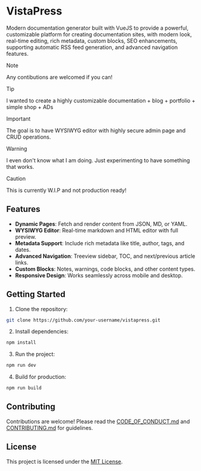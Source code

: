 # VistaPress
Modern documentation generator built with VueJS to provide a powerful, customizable platform for creating documentation sites, with modern look, real-time editing, rich metadata, custom blocks, SEO enhancements, supporting automatic RSS feed generation, and advanced navigation features.

> [!NOTE]
> Any contibutions are welcomed if you can!

> [!TIP]
> I wanted to create a highly customizable documentation + blog + portfolio + simple shop + ADs

> [!IMPORTANT]
> The goal is to have WYSIWYG editor with highly secure admin page and CRUD operations.

> [!WARNING]
> I even don't know what I am doing. Just experimenting to have something that works.

> [!CAUTION]
> This is currently W.I.P and not production ready!

## Features
- **Dynamic Pages**: Fetch and render content from JSON, MD, or YAML.
- **WYSIWYG Editor**: Real-time markdown and HTML editor with full preview.
- **Metadata Support**: Include rich metadata like title, author, tags, and dates.
- **Advanced Navigation**: Treeview sidebar, TOC, and next/previous article links.
- **Custom Blocks**: Notes, warnings, code blocks, and other content types.
- **Responsive Design**: Works seamlessly across mobile and desktop.

## Getting Started

1. Clone the repository:
```bash
git clone https://github.com/your-username/vistapress.git
```

2. Install dependencies:
```bash
npm install
```

3. Run the project:
```bash
npm run dev
```

4. Build for production:
```bash
npm run build
```

## Contributing

Contributions are welcome! Please read the [CODE_OF_CONDUCT.md](CODE_OF_CONDUCT.md) and [CONTRIBUTING.md](CONTRIBUTING.md) for guidelines.

## License
This project is licensed under the [MIT License](LICENSE.md).
